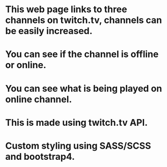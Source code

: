 # This web page links to three channels on twitch.tv, channels can be easily increased.
# You can see if the channel is offline or online.
# You can see what is being played on online channel.
# This is made using twitch.tv API.
# Custom styling using SASS/SCSS and bootstrap4.